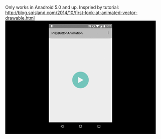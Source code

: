 Only works in Anadroid 5.0 and up.
Inspried by tutorial: http://blog.sqisland.com/2014/10/first-look-at-animated-vector-drawable.html
![demo](demo.gif)
